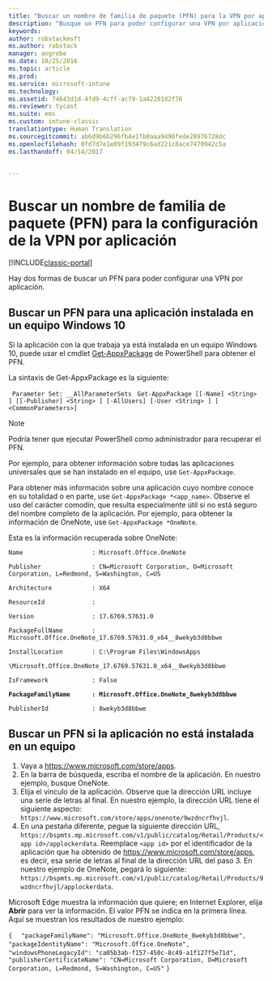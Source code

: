 ```yaml
---
title: "Buscar un nombre de familia de paquete (PFN) para la VPN por aplicación | Microsoft Docs"
description: "Busque un PFN para poder configurar una VPN por aplicación."
keywords: 
author: robstackmsft
ms.author: robstack
manager: angrobe
ms.date: 10/25/2016
ms.topic: article
ms.prod: 
ms.service: microsoft-intune
ms.technology: 
ms.assetid: 74643d1d-4fd9-4cff-ac79-1a42281d2f76
ms.reviewer: tycast
ms.suite: ems
ms.custom: intune-classic
translationtype: Human Translation
ms.sourcegitcommit: ab6d9b6b296fb4e1fb0aaa9496fede28976728dc
ms.openlocfilehash: 0fd7d7e1e09f193479c6ad221c8ace7470942c5a
ms.lasthandoff: 04/14/2017


---
```


# <a name="find-a-package-family-name-pfn-for-per-app-vpn-configuration"></a>Buscar un nombre de familia de paquete (PFN) para la configuración de la VPN por aplicación

[!INCLUDE[classic-portal](../includes/classic-portal.md)]

Hay dos formas de buscar un PFN para poder configurar una VPN por aplicación.

## <a name="find-a-pfn-for-an-app-thats-installed-on-a-windows-10-computer"></a>Buscar un PFN para una aplicación instalada en un equipo Windows 10

Si la aplicación con la que trabaja ya está instalada en un equipo Windows 10, puede usar el cmdlet [Get-AppxPackage](https://technet.microsoft.com/library/hh856044.aspx) de PowerShell para obtener el PFN.

La sintaxis de Get-AppxPackage es la siguiente:

` Parameter Set: __AllParameterSets`
` Get-AppxPackage [[-Name] <String> ] [[-Publisher] <String> ] [-AllUsers] [-User <String> ] [ <CommonParameters>]`

> [!NOTE]
Podría tener que ejecutar PowerShell como administrador para recuperar el PFN.

Por ejemplo, para obtener información sobre todas las aplicaciones universales que se han instalado en el equipo, use `Get-AppxPackage`.

Para obtener más información sobre una aplicación cuyo nombre conoce en su totalidad o en parte, use `Get-AppxPackage *<app_name>`. Observe el uso del carácter comodín, que resulta especialmente útil si no está seguro del nombre completo de la aplicación. Por ejemplo, para obtener la información de OneNote, use `Get-AppxPackage *OneNote`.


Esta es la información recuperada sobre OneNote:

`Name                   : Microsoft.Office.OneNote`

`Publisher              : CN=Microsoft Corporation, O=Microsoft Corporation, L=Redmond, S=Washington, C=US`

`Architecture           : X64`

`ResourceId             :`

`Version                : 17.6769.57631.0`

`PackageFullName        : Microsoft.Office.OneNote_17.6769.57631.0_x64__8wekyb3d8bbwe`

`InstallLocation        : C:\Program Files\WindowsApps`

`\Microsoft.Office.OneNote_17.6769.57631.0_x64__8wekyb3d8bbwe`

`IsFramework            : False`

**`PackageFamilyName      : Microsoft.Office.OneNote_8wekyb3d8bbwe`**

`PublisherId            : 8wekyb3d8bbwe`



## <a name="find-a-pfn-if-the-app-is-not-installed-on-a-computer"></a>Buscar un PFN si la aplicación no está instalada en un equipo

1.    Vaya a https://www.microsoft.com/store/apps.
2.    En la barra de búsqueda, escriba el nombre de la aplicación. En nuestro ejemplo, busque OneNote.
3.    Elija el vínculo de la aplicación. Observe que la dirección URL incluye una serie de letras al final. En nuestro ejemplo, la dirección URL tiene el siguiente aspecto: `https://www.microsoft.com/store/apps/onenote/9wzdncrfhvjl`.
4.    En una pestaña diferente, pegue la siguiente dirección URL, `https://bspmts.mp.microsoft.com/v1/public/catalog/Retail/Products/<app id>/applockerdata`. Reemplace `<app id>` por el identificador de la aplicación que ha obtenido de https://www.microsoft.com/store/apps, es decir, esa serie de letras al final de la dirección URL del paso 3. En nuestro ejemplo de OneNote, pegará lo siguiente: `https://bspmts.mp.microsoft.com/v1/public/catalog/Retail/Products/9wzdncrfhvjl/applockerdata`.

Microsoft Edge muestra la información que quiere; en Internet Explorer, elija **Abrir** para ver la información. El valor PFN se indica en la primera línea. Aquí se muestran los resultados de nuestro ejemplo:


`{`
`  "packageFamilyName": "Microsoft.Office.OneNote_8wekyb3d8bbwe",`
`  "packageIdentityName": "Microsoft.Office.OneNote",`
`  "windowsPhoneLegacyId": "ca05b3ab-f157-450c-8c49-a1f127f5e71d",`
`  "publisherCertificateName": "CN=Microsoft Corporation, O=Microsoft Corporation, L=Redmond, S=Washington, C=US"`
`}`

